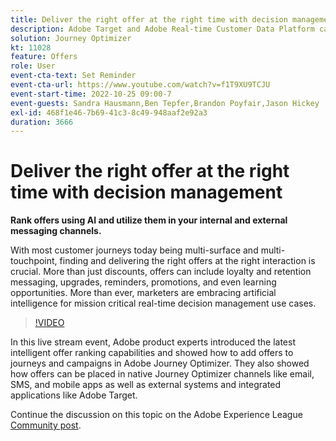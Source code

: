 ```yaml
---
title: Deliver the right offer at the right time with decision management
description: Adobe Target and Adobe Real-time Customer Data Platform can be integrated to provide a more personalized customer experience. In this livestream event, see how integrating these two platforms can help businesses collect data in real time, and then create and test targeted experiences. See the end to end process of this powerful capability in a live demonstration.
solution: Journey Optimizer
kt: 11028
feature: Offers
role: User
event-cta-text: Set Reminder
event-cta-url: https://www.youtube.com/watch?v=f1T9XU9TCJU
event-start-time: 2022-10-25 09:00-7
event-guests: Sandra Hausmann,Ben Tepfer,Brandon Poyfair,Jason Hickey
exl-id: 468f1e46-7b69-41c3-8c49-948aaf2e92a3
duration: 3666
---
```

# Deliver the right offer at the right time with decision management

**Rank offers using AI and utilize them in your internal and external messaging channels.**

With most customer journeys today being multi-surface and multi-touchpoint, finding and delivering the right offers at the right interaction is crucial. More than just discounts, offers can include loyalty and retention messaging, upgrades, reminders, promotions, and even learning opportunities. More than ever, marketers are embracing artificial intelligence for mission critical real-time decision management use cases.

>[!VIDEO](https://video.tv.adobe.com/v/3410560/?quality=12&learn=on)

In this live stream event, Adobe product experts introduced the latest intelligent offer ranking capabilities and showed how to add offers to journeys and campaigns in Adobe Journey Optimizer.  They also showed how offers can be placed in native Journey Optimizer channels like email, SMS, and mobile apps as well as external systems and integrated applications like Adobe Target.

Continue the discussion on this topic on the Adobe Experience League [Community post](https://experienceleaguecommunities.adobe.com/t5/journey-optimizer-discussions/experience-league-live-post-session-discussion-deliver-the-right/m-p/554802#M55).
